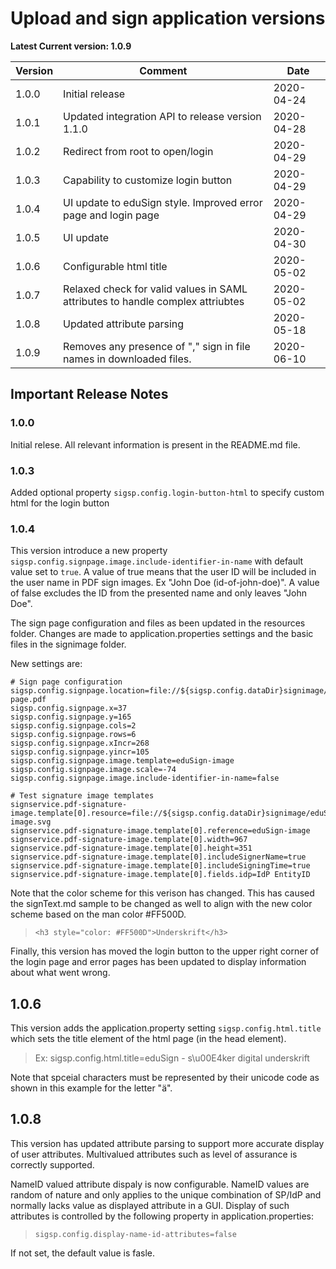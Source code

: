 # Upload and sign application versions

**Latest Current version: 1.0.9**

Version | Comment | Date
---|---|---
1.0.0 | Initial release | 2020-04-24
1.0.1 | Updated integration API to release version 1.1.0 | 2020-04-28
1.0.2 | Redirect from root to open/login | 2020-04-29
1.0.3 | Capability to customize login button   | 2020-04-29
1.0.4 | UI update to eduSign style. Improved error page and login page | 2020-04-29
1.0.5 | UI update | 2020-04-30
1.0.6 | Configurable html title | 2020-05-02
1.0.7 | Relaxed check for valid values in SAML attributes to handle complex attriubtes | 2020-05-02
1.0.8 | Updated attribute parsing | 2020-05-18
1.0.9 | Removes any presence of "," sign in file names in downloaded files. | 2020-06-10

## Important Release Notes

### 1.0.0
Initial relese. All relevant information is present in the README.md file.


### 1.0.3
Added optional property `sigsp.config.login-button-html` to specify custom html for the login button

### 1.0.4
This version introduce a new property `sigsp.config.signpage.image.include-identifier-in-name` with default value set to `true`.
A value of true means that the user ID will be included in the user name in PDF sign images. Ex "John Doe (id-of-john-doe)". A value of false excludes the ID
from the presented name and only leaves "John Doe".

The sign page configuration and files as been updated in the resources folder. Changes are made to application.properties settings and the basic files in the signimage folder.

New settings are:
```
# Sign page configuration
sigsp.config.signpage.location=file://${sigsp.config.dataDir}signimage/eduSign-page.pdf
sigsp.config.signpage.x=37
sigsp.config.signpage.y=165
sigsp.config.signpage.cols=2
sigsp.config.signpage.rows=6
sigsp.config.signpage.xIncr=268
sigsp.config.signpage.yincr=105
sigsp.config.signpage.image.template=eduSign-image
sigsp.config.signpage.image.scale=-74
sigsp.config.signpage.image.include-identifier-in-name=false

# Test signature image templates
signservice.pdf-signature-image.template[0].resource=file://${sigsp.config.dataDir}signimage/eduSign-image.svg
signservice.pdf-signature-image.template[0].reference=eduSign-image
signservice.pdf-signature-image.template[0].width=967
signservice.pdf-signature-image.template[0].height=351
signservice.pdf-signature-image.template[0].includeSignerName=true
signservice.pdf-signature-image.template[0].includeSigningTime=true
signservice.pdf-signature-image.template[0].fields.idp=IdP EntityID

```

Note that the color scheme for this verison has changed. This has caused the signText.md sample to be changed as well to align with the new color scheme based on the man color #FF500D.

> `<h3 style="color: #FF500D">Underskrift</h3>`

Finally, this version has moved the login button to the upper right corner of the login page and error pages has been updated to display information about what went wrong.


## 1.0.6
This version adds the application.property setting `sigsp.config.html.title` which sets the title element of the html page (in the head element).

> Ex: sigsp.config.html.title=eduSign - s\u00E4ker digital underskrift

Note that spceial characters must be represented by their unicode code as shown in this example for the letter "ä".

## 1.0.8
This version has updated attribute parsing to support more accurate display of user attributes. Multivalued attributes such as level of assurance is correctly supported.

NameID valued attribute dispaly is now configurable. NameID values are random of nature and only applies to the unique combination of SP/IdP and normally lacks value as displayed attribute in a GUI. Display of such attributes is controlled by the following property in application.properties:

> `sigsp.config.display-name-id-attributes=false`

If not set, the default value is fasle.
